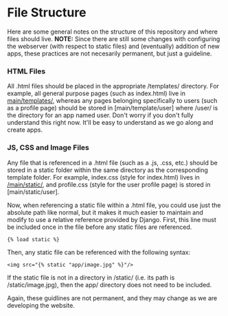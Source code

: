 # File Structure

Here are some general notes on the structure of this repository and where files should live. <b>NOTE:</b> Since there are still some changes with configuring the webserver (with respect to static files) and (eventually) addition of new apps, these practices are not necesarily permanent, but just a guideline.

### HTML Files

All .html files should be placed in the appropriate /templates/ directory. For example, all general purpose pages (such as index.html) live in [main/templates/](/main/templates/), whereas any pages belonging specifically to users (such as a profile page) should be stored in [main/template/user] where /user/ is the directory for an app named user. Don't worry if you don't fully understand this right now. It'll be easy to understand as we go along and create apps.

### JS, CSS and Image Files

Any file that is referenced in a .html file (such as a .js, .css, etc.) should be stored in a static folder within the same directory as the corresponding template folder. For example, index.css (style for index.html) lives in [/main/static/](/main/static/), and profile.css (style for the user profile page) is stored in [main/static/user]. 

Now, when referencing a static file within a .html file, you could use just the absolute path like normal, but it makes it much easier to maintain and modify to use a relative reference provided by Django. First, this line must be included once in the file before any static files are referenced.
 
```{% load static %}```

Then, any static file can be referenced with the following syntax:

```<img src="{% static "app/image.jpg" %}"/>```

If the static file is not in a directory in /static/ (i.e. its path is /static/image.jpg), then the app/ directory does not need to be included.

Again, these guidlines are not permanent, and they may change as we are developing the website.
 
